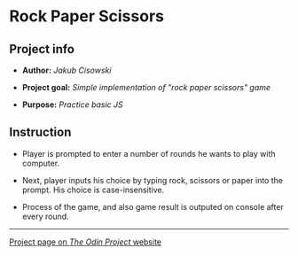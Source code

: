 # Rock Paper Scissors

## Project info

*	**Author:** 
	*Jakub Cisowski*

*	**Project goal:**
	*Simple implementation of "rock paper scissors" game*

*	**Purpose:**
	*Practice basic JS*

## Instruction

*	Player is prompted to enter a number of rounds he wants to play with computer.

*	Next, player inputs his choice by typing rock, scissors or paper into the prompt. His choice is case-insensitive.
*	Process of the game, and also game result is outputed on console after every round.

---
[Project page on *The Odin Project* website](https://www.theodinproject.com/courses/web-development-101/lessons/rock-paper-scissors?ref=lnav)
